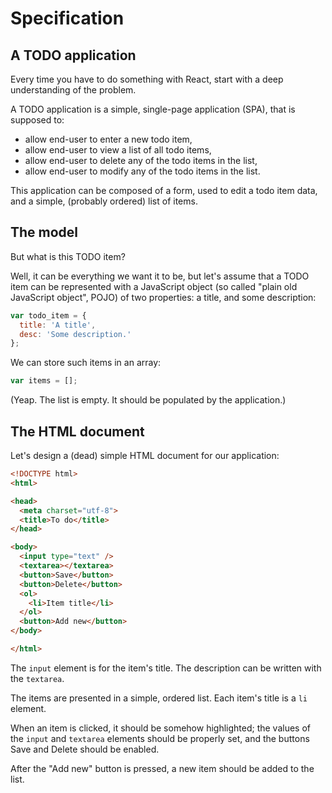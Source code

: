 # Specification

## A TODO application

Every time you have to do something with React, start with a deep understanding of the problem.

A TODO application is a simple, single-page application (SPA), that is supposed to:

* allow end-user to enter a new todo item,
* allow end-user to view a list of all todo items,
* allow end-user to delete any of the todo items in the list,
* allow end-user to modify any of the todo items in the list.

This application can be composed of a form, used to edit a todo item data, and a simple, (probably ordered) list of items.

## The model

But what is this TODO item?

Well, it can be everything we want it to be, but let's assume that a TODO item can be represented with a JavaScript object (so called "plain old JavaScript object", POJO) of two properties: a title, and some description:

```js
var todo_item = {
  title: 'A title',
  desc: 'Some description.'
};
```

We can store such items in an array:

```js
var items = [];
```

(Yeap. The list is empty. It should be populated by the application.)

## The HTML document

Let's design a (dead) simple HTML document for our application:

```HTML
<!DOCTYPE html>
<html>

<head>
  <meta charset="utf-8">
  <title>To do</title>
</head>

<body>
  <input type="text" />
  <textarea></textarea>
  <button>Save</button>
  <button>Delete</button>
  <ol>
    <li>Item title</li>
  </ol>
  <button>Add new</button>
</body>

</html>
```

The `input` element is for the item's title. The description can be written with the `textarea`.

The items are presented in a simple, ordered list. Each item's title is a `li` element.

When an item is clicked, it should be somehow highlighted; the values of the `input` and `textarea` elements should be properly set, and the buttons Save and Delete should be enabled.

After the "Add new" button is pressed, a new item should be added to the list.

